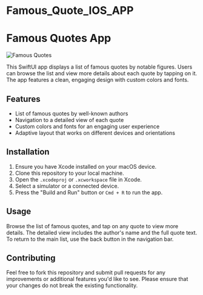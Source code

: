 # Famous_Quote_IOS_APP
# Famous Quotes App


![Famous Quotes](https://github.com/Marlvin12/Famous_Quote_IOS_APP/assets/122947486/38159d30-93cb-4f65-90cf-5d4f1dbd5214)



This SwiftUI app displays a list of famous quotes by notable figures. Users can browse the list and view more details about each quote by tapping on it. The app features a clean, engaging design with custom colors and fonts.

## Features

- List of famous quotes by well-known authors
- Navigation to a detailed view of each quote
- Custom colors and fonts for an engaging user experience
- Adaptive layout that works on different devices and orientations

## Installation

1. Ensure you have Xcode installed on your macOS device.
2. Clone this repository to your local machine.
3. Open the `.xcodeproj` or `.xcworkspace` file in Xcode.
4. Select a simulator or a connected device.
5. Press the "Build and Run" button or `Cmd + R` to run the app.

## Usage

Browse the list of famous quotes, and tap on any quote to view more details. The detailed view includes the author's name and the full quote text. To return to the main list, use the back button in the navigation bar.

## Contributing

Feel free to fork this repository and submit pull requests for any improvements or additional features you'd like to see. Please ensure that your changes do not break the existing functionality.
